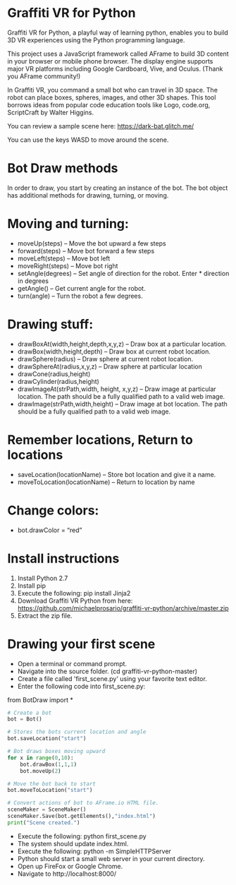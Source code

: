 # Graffiti VR for Python

Graffiti VR for Python, a playful way of learning python, enables you to build 3D VR experiences using the Python programming language.  

This project uses a JavaScript framework called AFrame to build 3D content in your browser or mobile phone browser. The display engine supports major VR platforms including Google Cardboard, Vive, and Oculus. (Thank you AFrame community!)

In Graffiti VR, you command a small bot who can travel in 3D space. The robot can place boxes, spheres, images, and other 3D shapes. This tool borrows ideas from popular code education tools like Logo, code.org, ScriptCraft by Walter Higgins.

You can review a sample scene here: https://dark-bat.glitch.me/

You can use the keys WASD to move around the scene.

# Bot Draw methods

In order to draw, you start by creating an instance of the bot. The bot object has additional methods for drawing, turning, or moving.

# Moving and turning:

* moveUp(steps) – Move the bot upward a few steps
* forward(steps) – Move bot forward a few steps
* moveLeft(steps) – Move bot left
* moveRight(steps) – Move bot right
* setAngle(degrees) – Set angle of direction for the robot. Enter * direction in degrees
* getAngle() – Get current angle for the robot.
* turn(angle) – Turn the robot a few degrees.

# Drawing stuff:

* drawBoxAt(width,height,depth,x,y,z) – Draw box at a particular location.
* drawBox(width,height,depth) – Draw box at current robot location.
* drawSphere(radius) – Draw sphere at current robot location.
* drawSphereAt(radius,x,y,z) – Draw sphere at particular location
* drawCone(radius,height)
* drawCylinder(radius,height)
* drawImageAt(strPath,width, height, x,y,z) – Draw image at particular location. The path should be a fully qualified path to a valid web image.
* drawImage(strPath,width,height) – Draw image at bot location. The path should be a fully qualified path to a valid web image.

# Remember locations, Return to locations

* saveLocation(locationName) – Store bot location and give it a name.
* moveToLocation(locationName) – Return to location by name

# Change colors:

* bot.drawColor = “red”


# Install instructions

1. Install Python 2.7
2. Install pip
3. Execute the following: pip install Jinja2
4. Download Graffiti VR Python from here:  https://github.com/michaelprosario/graffiti-vr-python/archive/master.zip
5. Extract the zip file.

# Drawing your first scene

* Open a terminal or command prompt.
* Navigate into the source folder. (cd graffiti-vr-python-master)
* Create a file called 'first_scene.py' using your favorite text editor.
* Enter the following code into first_scene.py:

from BotDraw import *

```python
# Create a bot
bot = Bot()

# Stores the bots current location and angle
bot.saveLocation("start")

# Bot draws boxes moving upward
for x in range(0,10):
	bot.drawBox(1,1,1)
	bot.moveUp(2)

# Move the bot back to start
bot.moveToLocation("start")

# Convert actions of bot to AFrame.io HTML file.  
sceneMaker = SceneMaker()
sceneMaker.Save(bot.getElements(),"index.html")
print("Scene created.")
```

* Execute the following: python first_scene.py
* The system should update index.html.
* Execute the following: python -m SimpleHTTPServer
* Python should start a small web server in your current directory.
* Open up FireFox or Google Chrome.
* Navigate to http://localhost:8000/




 
